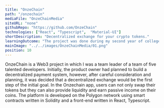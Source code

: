```yaml
---
title: "OnzeChain"
path: "/onzechain"
mediaFile: "OnzeChainMedia"
siteURL: "none"
githubRepo: "https://github.com/OnzeChain"
technologies: ["React", "Typescript",  "Material-UI"]
shortDescription: "Decentralized exchange for your crypto tokens."
learningOutcome: "The project was done during my second year of college and it was my first professional experience with blockchain technologies. As a team leader, I spent a great amount of time and effort establishing the working processes in our team. For example, I created a plan for when we would meet, how we would deliver and review work, and what tools we would use for managing the project. During daily meetings, I facilitated discussions by questioning the problems we were facing in search for the most effective solutions while listening to all viewpoints. In order to maintain high productivity, I kept motivation up by involving my team into different activities like new product features design and research. We achieved great results and I received great appreciation for my leadership."
mainImage: "../../images/OnzeChainMedia/01.png"
position: 10
---
```

OnzeChain is a Web3 project in which I was a team leader of a team of five talented developers. Initially, the product owner had planned to build a decentralized payment system, however, after careful consideration and planning, it was decided that a decentralized exchange would be the first step of the initial goal. In the Onzechain app, users can not only swap their tokens but they can also provide liquidity and earn passive income on their coins. The platform is developed on the Polygon network using smart contracts written in Solidity and a front-end written in React, Typescript. 